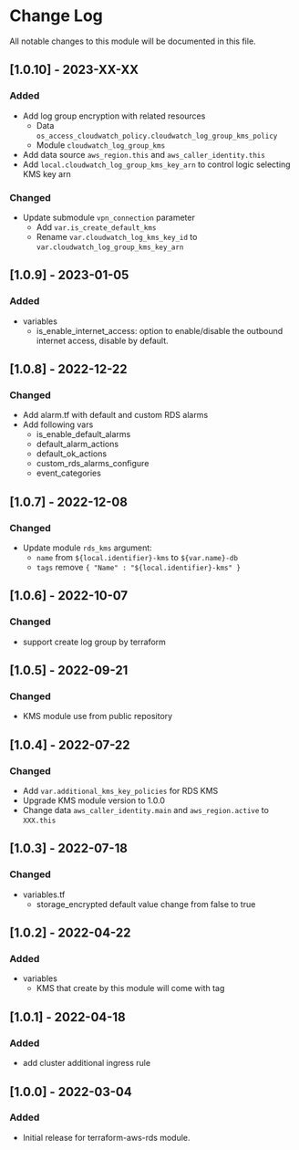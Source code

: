 # Change Log

All notable changes to this module will be documented in this file.


## [1.0.10] - 2023-XX-XX

### Added

- Add log group encryption with related resources
  - Data `os_access_cloudwatch_policy.cloudwatch_log_group_kms_policy`
  - Module `cloudwatch_log_group_kms`
- Add data source `aws_region.this` and `aws_caller_identity.this`
- Add `local.cloudwatch_log_group_kms_key_arn` to control logic selecting KMS key arn

### Changed

- Update submodule `vpn_connection` parameter
  - Add `var.is_create_default_kms`
  - Rename `var.cloudwatch_log_kms_key_id` to `var.cloudwatch_log_group_kms_key_arn`

## [1.0.9] - 2023-01-05

### Added

- variables
  - is_enable_internet_access: option to enable/disable the outbound internet access, disable by default.


## [1.0.8] - 2022-12-22

### Changed

- Add alarm.tf with default and custom RDS alarms
- Add following vars
    - is_enable_default_alarms
    - default_alarm_actions
    - default_ok_actions
    - custom_rds_alarms_configure
    - event_categories

## [1.0.7] - 2022-12-08

### Changed

- Update module `rds_kms` argument:
    - `name` from `${local.identifier}-kms` to `${var.name}-db`
    - `tags` remove `{ "Name" : "${local.identifier}-kms" }`

## [1.0.6] - 2022-10-07

### Changed

- support create log group by terraform

## [1.0.5] - 2022-09-21

### Changed

- KMS module use from public repository

## [1.0.4] - 2022-07-22

### Changed

- Add `var.additional_kms_key_policies` for RDS KMS
- Upgrade KMS module version to 1.0.0
- Change data `aws_caller_identity.main` and `aws_region.active` to `XXX.this`

## [1.0.3] - 2022-07-18

### Changed

- variables.tf
  - storage_encrypted default value change from false to true

## [1.0.2] - 2022-04-22

### Added

- variables
  - KMS that create by this module will come with tag

## [1.0.1] - 2022-04-18

### Added

- add cluster additional ingress rule 

## [1.0.0] - 2022-03-04

### Added

- Initial release for terraform-aws-rds module.
